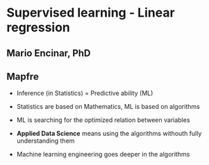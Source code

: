# Supervised learning - Linear regression
## Mario Encinar, PhD
## Mapfre

* Inference (in Statistics) = Predictive ability (ML)

* Statistics are based on Mathematics, ML is based on algorithms

* ML is searching for the optimized relation between variables

* **Applied Data Science** means using the algorithms withouth fully understanding them

* Machine learning engineering goes deeper in the algorithms
